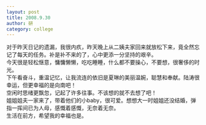 ```yaml
---
layout: post
title: 2008.9.30
author: 研
category: college
---
```

对于昨天日记的遗漏，我很内疚，昨天晚上从二姨夫家回来就放松下来，竟全然忘记了每天的任务。补是补不来的了，心中更添一分坚持的艰辛。  
今天很是轻松惬意，慵慵懒懒，吃吃睡睡，什么都不要操心，不要想，很奢侈的时光。  
下午看奋斗，重温记忆，让我流连的依旧是夏琳的美丽温婉，聪慧和奉献。陆涛很幸运，但更幸福的是向南吧！  
空闲时思绪更飘忽，记起了许多往事。不该想的就不去想了吧！  
姐姐姐夫一家来了，带着他们的小baby，很可爱。想想大一时姐姐还没结婚，弹指一挥间已为人母，感慨着感慨，无奈着无奈。  
生活在前方，希望我的幸福也是。